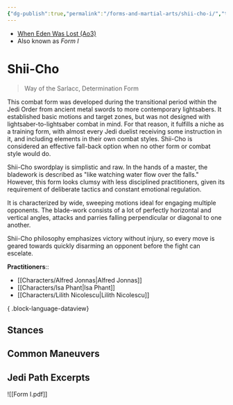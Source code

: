 ```yaml
---
{"dg-publish":true,"permalink":"/forms-and-martial-arts/shii-cho-i/","tags":["form"],"noteIcon":"saber1"}
---
```


- [When Eden Was Lost (Ao3)](https://archiveofourown.org/works/19334440/chapters/45992584)
- Also known as *Form I*
# Shii-Cho
>Way of the Sarlacc, Determination Form

This combat form was developed during the transitional period within the Jedi Order from ancient metal swords to more contemporary lightsabers. It established basic motions and target zones, but was not designed with lightsaber-to-lightsaber combat in mind. For that reason, it fulfills a niche as a training form, with almost every Jedi duelist receiving some instruction in it, and including elements in their own combat styles. Shii-Cho is considered an effective fall-back option when no other form or combat style would do.

Shii-Cho swordplay is simplistic and raw. In the hands of a master, the bladework is described as "like watching water flow over the falls." However, this form looks clumsy with less disciplined practitioners, given its requirement of deliberate tactics and constant emotional regulation. 

It is characterized by wide, sweeping motions ideal for engaging multiple opponents. The blade-work consists of a lot of perfectly horizontal and vertical angles, attacks and parries falling perpendicular or diagonal to one another. 

Shii-Cho philosophy emphasizes victory without injury, so every move is geared towards quickly disarming an opponent before the fight can escelate. 

**Practitioners**::
- [[Characters/Alfred Jonnas\|Alfred Jonnas]]
- [[Characters/Isa Phant\|Isa Phant]]
- [[Characters/Lilith Nicolescu\|Lilith Nicolescu]]

{ .block-language-dataview}
## Stances

## Common Maneuvers

## Jedi Path Excerpts
![[Form I.pdf]]